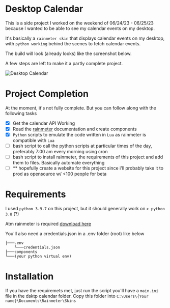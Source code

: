 # Desktop Calendar

This is a side project I worked on the weekend of 06/24/23 - 06/25/23 because I wanted to be able to see my calendar events on my desktop.

It's basically a `rainmeter skin` that displays calendar events on my desktop, with `python working` behind the scenes to fetch calendar events.

The build will look (already looks) like the screenshot below.

A few steps are left to make it a partly complete project. 

![Desktop Calendar](https://github.com/leonkoech/dsktp-calendar/assets/39020723/0ac20a1d-47de-4e8d-b35e-6a2291333d46)

# Project Completion

At the moment, it's not fully complete. But you can follow along with the following tasks 

- [x] Get the calendar API Working
- [x] Read the [rainmeter](https://docs.rainmeter.net/) documentation and create components 
- [x] `Python` scripts to emulate the code written in `Lua` as rainmeter is compatible with `Lua`
- [ ] bash script to call the python scripts at particular times of the day, preferably 7:00 am every morning using cron
- [ ] bash script to install rainmeter, the requirements of this project and add them to files. Basically automate everything
- [ ] ** hopefully create a website for this project since i'll probably take it to prod as opensource w/ <100 people for beta

# Requirements

I used `python 3.9.7` on this project, but it should generally work on `> python 3.8` (?)

Atm rainmeter is required [download here](https://docs.rainmeter.net/manual/installing-rainmeter/)

You'll also need a credentials.json in a .env folder (root) like below

```
├───.env
    └───credentials.json
├───components
└───(your python virtual env)
```
# Installation
If you have the requiremets met, just run the script
you'll have a `main.ini` file in the dsktp calendar folder.
Copy this folder into `C:\Users\{Your name}\Documents\Rainmeter\Skins`


